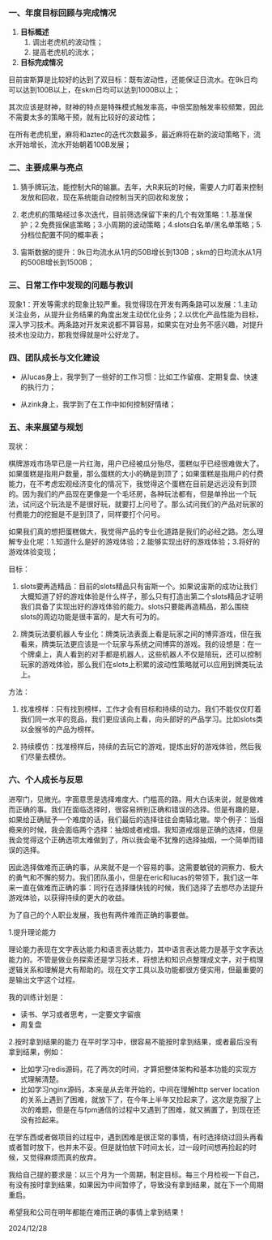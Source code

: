 ### **一、年度目标回顾与完成情况**
1. **目标概述**
    1. 调出老虎机的波动性；
    2. 提高老虎机的流水；
2. **目标完成情况**
    
  目前宙斯算是比较好的达到了双目标：既有波动性，还能保证日流水。在9k日均可以达到100B以上，在skm日均可以达到1000B以上；

  其次应该是财神，财神的特点是特殊模式触发率高，中倍奖励触发率较频繁，因此不需要太多的策略干预，就有比较好的波动性；

  在所有老虎机里，麻将和aztec的迭代次数最多，最近麻将在新的波动策略下，流水开始增长，流水开始朝着100B发展；

### **二、主要成果与亮点**

1. 猜手牌玩法，能控制大R的输赢。去年，大R来玩的时候，需要人力盯着来控制发放和回收，现在系统能自动控制当天的回收和发放；
    
2. 老虎机的策略经过多次迭代，目前筛选保留下来的几个有效策略：1.基准保护；2.免费摇保底策略；3.小周期的波动策略；4.slots白名单/黑名单策略；5.分档位配置不同的概率表；
    
3. 宙斯数据的提升：9k日均流水从1月的50B增长到130B；skm的日均流水从1月的500B增长到1500B；
    

### **三、日常工作中发现的问题与教训**

  

现象1：开发等需求的现象比较严重。我觉得现在开发有两条路可以发展：1.主动关注业务，从提升业务结果的角度出发主动优化业务；2.以优化产品性能为目标，深入学习技术。两条路对开发来说都不算容易，如果实在对业务不感兴趣，对提升技术也没动力，那我觉得就是叶公好龙了。

### **四、团队成长与文化建设**

  

- 从lucas身上，我学到了一些好的工作习惯：比如工作留痕、定期复盘、快速的执行力；
    
- 从zink身上，我学到了在工作中如何控制好情绪；
    

### **五、未来展望与规划**

  

现状：

棋牌游戏市场早已是一片红海，用户已经被瓜分殆尽，蛋糕似乎已经很难做大了。如果蛋糕是指用户数量，那么蛋糕的大小的确是到顶了；如果蛋糕是指用户的付费能力，在不考虑宏观经济变化的情况下，我觉得这个蛋糕在目前是远远没有到顶的。因为我们的产品现在更像是一个毛坯房，各种玩法都有，但是单拎出一个玩法，试问这个玩法是不是很好玩，就要打上问号了。那么试问我们的产品对玩家的付费能力的挖掘是不是到顶了，同样要打个问号。

如果我们真的想把蛋糕做大，我觉得产品的专业化道路是我们的必经之路。怎么理解专业化呢：1.知道什么是好的游戏体验；2.能够实现出好的游戏体验；3.将好的游戏体验变现；

  

目标：

1. slots要再造精品：目前的slots精品只有宙斯一个。如果说宙斯的成功让我们大概知道了好的游戏体验是什么样子，那么只有打造出第二个slots精品才证明我们具备了实现出好的游戏体验的能力。slots只要能再造精品，那么围绕slots的周边功能是很丰富的，是大有可为的。
    
2. 牌类玩法要机器人专业化：牌类玩法表面上看是玩家之间的博弈游戏，但在我看来，牌类玩法更应该是一个玩家与系统之间博弈的游戏。我的设想是：在一个牌桌上，真人看到的对手都是机器人，这些机器人不仅是陪玩，还可以控制玩家的游戏体验，那么我们在slots上积累的波动性策略就可以应用到牌类玩法上。
    

  

方法：

1. 找准榜样：只有找到榜样，工作才会有目标和持续的动力。我们不能仅仅盯着我们同一水平的竞品，我们更应该向上看，向头部好的产品学习。比如slots类以金猴爷的产品为榜样。
    
2. 持续模仿：找准榜样后，持续的去玩它的游戏，提炼出好的游戏体验，然后我们尽量去模仿。
    

### **六、个人成长与反思**

  

进窄门，见微光。字面意思是选择难度大、门槛高的路。用大白话来说，就是做难而正确的事。我们在面临选择时，很容易辨别正确和错误的选择。但是有趣的是，如果给正确赋予一个难度的话，我们最后的选择往往会南辕北辙。举个例子：当烟瘾来的时候，我会面临两个选择：抽烟或者戒烟。我知道戒烟是正确的选择，但是我会觉得这个正确选项太难做到了，所以我会毫不犹豫的选择抽烟，一个简单而错误的选择。

  

因此选择做难而正确的事，从来就不是一个容易的事。这需要敏锐的洞察力、极大的勇气和不懈的努力。我们团队虽小，但是在eric和lucas的带领下，我们这一年来一直在做难而正确的事：同行在选择赚快钱的时候，我们选择了去想尽办法提升游戏体验，以获得持续的更大的收益。

  

为了自己的个人职业发展，我也有两件难而正确的事要做。

1.提升理论能力

理论能力表现在文字表达能力和语言表达能力，其中语言表达能力是基于文字表达能力的。不管是做业务探索还是学习技术，将想法和知识点整理成文字，对于梳理逻辑关系和理解是大有帮助的。现在文字工具以及功能都很方便实用，但最重要的是输出文字这个过程。

我的训练计划是：
- 读书、学习或者思考，一定要文字留痕
- 周复盘

2.按时拿到结果的能力
在平时学习中，很容易不能按时拿到结果，或者最后没有拿到结果，例如：
- 比如学习redis源码，花了两次的时间，才算把整体架构和基本功能的实现方式理解清楚。
- 比如学习nginx源码，本来是从去年开始的，中间在理解http server location的关系上遇到了困难，就放下了，在今年上半年又捡起来了，这次是克服了上次的难题，但是在与fpm通信的过程中又遇到了困难，就又搁置了，到现在还没有捡起来。

在学东西或者做项目的过程中，遇到困难是很正常的事情，有时选择绕过回头再看或者暂时放下，也并未不妥。但是就怕放下时间太长，过一段时间想再捡起的时候，又觉得麻烦而真的放弃。

我给自己提的要求是：以三个月为一个周期，制定目标。每三个月检视一下自己，有没有按时拿到结果，如果因为中间暂停了，导致没有拿到结果，就在下一个周期重启。

  

希望我和公司在明年都能在难而正确的事情上拿到结果！

2024/12/28
